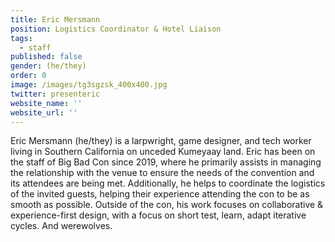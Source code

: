 ```yaml
---
title: Eric Mersmann
position: Logistics Coordinator & Hotel Liaison
tags:
  - staff
published: false
gender: (he/they)
order: 0
image: /images/tg3sgzsk_400x400.jpg
twitter: presenteric
website_name: ''
website_url: ''
---
```


Eric Mersmann (he/they) is a larpwright, game designer, and tech worker living in Southern California on unceded Kumeyaay land. Eric has been on the staff of Big Bad Con since 2019, where he primarily assists in managing the relationship with the venue to ensure the needs of the convention and its attendees are being met. Additionally, he helps to coordinate the logistics of the invited guests, helping their experience attending the con to be as smooth as possible. Outside of the con, his work focuses on collaborative & experience-first design, with a focus on short test, learn, adapt iterative cycles. And werewolves.
